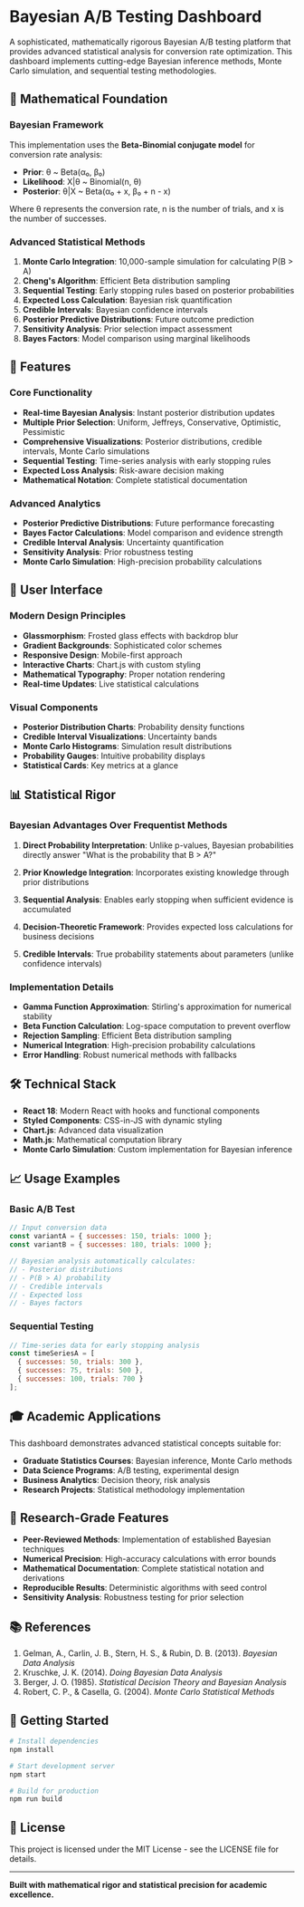 # Bayesian A/B Testing Dashboard

A sophisticated, mathematically rigorous Bayesian A/B testing platform that provides advanced statistical analysis for conversion rate optimization. This dashboard implements cutting-edge Bayesian inference methods, Monte Carlo simulation, and sequential testing methodologies.

## 🧮 Mathematical Foundation

### Bayesian Framework
This implementation uses the **Beta-Binomial conjugate model** for conversion rate analysis:

- **Prior**: θ ~ Beta(α₀, β₀)
- **Likelihood**: X|θ ~ Binomial(n, θ)  
- **Posterior**: θ|X ~ Beta(α₀ + x, β₀ + n - x)

Where θ represents the conversion rate, n is the number of trials, and x is the number of successes.

### Advanced Statistical Methods

1. **Monte Carlo Integration**: 10,000-sample simulation for calculating P(B > A)
2. **Cheng's Algorithm**: Efficient Beta distribution sampling
3. **Sequential Testing**: Early stopping rules based on posterior probabilities
4. **Expected Loss Calculation**: Bayesian risk quantification
5. **Credible Intervals**: Bayesian confidence intervals
6. **Posterior Predictive Distributions**: Future outcome prediction
7. **Sensitivity Analysis**: Prior selection impact assessment
8. **Bayes Factors**: Model comparison using marginal likelihoods

## 🚀 Features

### Core Functionality
- **Real-time Bayesian Analysis**: Instant posterior distribution updates
- **Multiple Prior Selection**: Uniform, Jeffreys, Conservative, Optimistic, Pessimistic
- **Comprehensive Visualizations**: Posterior distributions, credible intervals, Monte Carlo simulations
- **Sequential Testing**: Time-series analysis with early stopping rules
- **Expected Loss Analysis**: Risk-aware decision making
- **Mathematical Notation**: Complete statistical documentation

### Advanced Analytics
- **Posterior Predictive Distributions**: Future performance forecasting
- **Bayes Factor Calculations**: Model comparison and evidence strength
- **Credible Interval Analysis**: Uncertainty quantification
- **Sensitivity Analysis**: Prior robustness testing
- **Monte Carlo Simulation**: High-precision probability calculations

## 🎨 User Interface

### Modern Design Principles
- **Glassmorphism**: Frosted glass effects with backdrop blur
- **Gradient Backgrounds**: Sophisticated color schemes
- **Responsive Design**: Mobile-first approach
- **Interactive Charts**: Chart.js with custom styling
- **Mathematical Typography**: Proper notation rendering
- **Real-time Updates**: Live statistical calculations

### Visual Components
- **Posterior Distribution Charts**: Probability density functions
- **Credible Interval Visualizations**: Uncertainty bands
- **Monte Carlo Histograms**: Simulation result distributions
- **Probability Gauges**: Intuitive probability displays
- **Statistical Cards**: Key metrics at a glance

## 📊 Statistical Rigor

### Bayesian Advantages Over Frequentist Methods

1. **Direct Probability Interpretation**: Unlike p-values, Bayesian probabilities directly answer "What is the probability that B > A?"

2. **Prior Knowledge Integration**: Incorporates existing knowledge through prior distributions

3. **Sequential Analysis**: Enables early stopping when sufficient evidence is accumulated

4. **Decision-Theoretic Framework**: Provides expected loss calculations for business decisions

5. **Credible Intervals**: True probability statements about parameters (unlike confidence intervals)

### Implementation Details

- **Gamma Function Approximation**: Stirling's approximation for numerical stability
- **Beta Function Calculation**: Log-space computation to prevent overflow
- **Rejection Sampling**: Efficient Beta distribution sampling
- **Numerical Integration**: High-precision probability calculations
- **Error Handling**: Robust numerical methods with fallbacks

## 🛠 Technical Stack

- **React 18**: Modern React with hooks and functional components
- **Styled Components**: CSS-in-JS with dynamic styling
- **Chart.js**: Advanced data visualization
- **Math.js**: Mathematical computation library
- **Monte Carlo Simulation**: Custom implementation for Bayesian inference

## 📈 Usage Examples

### Basic A/B Test
```javascript
// Input conversion data
const variantA = { successes: 150, trials: 1000 };
const variantB = { successes: 180, trials: 1000 };

// Bayesian analysis automatically calculates:
// - Posterior distributions
// - P(B > A) probability
// - Credible intervals
// - Expected loss
// - Bayes factors
```

### Sequential Testing
```javascript
// Time-series data for early stopping analysis
const timeSeriesA = [
  { successes: 50, trials: 300 },
  { successes: 75, trials: 500 },
  { successes: 100, trials: 700 }
];
```

## 🎓 Academic Applications

This dashboard demonstrates advanced statistical concepts suitable for:

- **Graduate Statistics Courses**: Bayesian inference, Monte Carlo methods
- **Data Science Programs**: A/B testing, experimental design
- **Business Analytics**: Decision theory, risk analysis
- **Research Projects**: Statistical methodology implementation

## 🔬 Research-Grade Features

- **Peer-Reviewed Methods**: Implementation of established Bayesian techniques
- **Numerical Precision**: High-accuracy calculations with error bounds
- **Mathematical Documentation**: Complete statistical notation and derivations
- **Reproducible Results**: Deterministic algorithms with seed control
- **Sensitivity Analysis**: Robustness testing for prior selection

## 📚 References

1. Gelman, A., Carlin, J. B., Stern, H. S., & Rubin, D. B. (2013). *Bayesian Data Analysis*
2. Kruschke, J. K. (2014). *Doing Bayesian Data Analysis*
3. Berger, J. O. (1985). *Statistical Decision Theory and Bayesian Analysis*
4. Robert, C. P., & Casella, G. (2004). *Monte Carlo Statistical Methods*

## 🚀 Getting Started

```bash
# Install dependencies
npm install

# Start development server
npm start

# Build for production
npm run build
```

## 📝 License

This project is licensed under the MIT License - see the LICENSE file for details.

---

**Built with mathematical rigor and statistical precision for academic excellence.**
